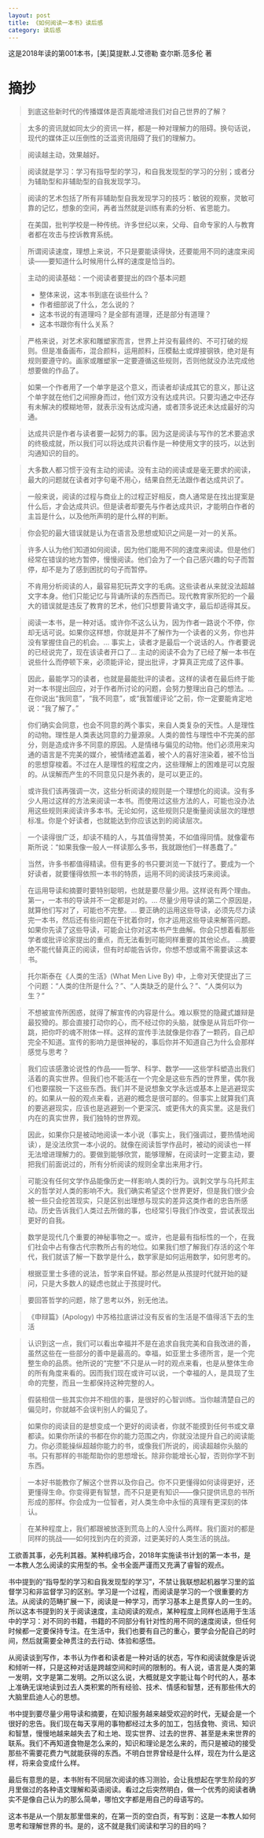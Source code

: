```yaml
---
layout: post
title: 《如何阅读一本书》读后感
category: 读后感
---
```

这是2018年读的第001本书，[美]莫提默.J.艾德勒 查尔斯.范多伦 著

# 摘抄
  

>到底这些新时代的传播媒体是否真能增进我们对自己世界的了解？

>太多的资讯就如同太少的资讯一样，都是一种对理解力的阻碍。换句话说，现代的媒体正以压倒性的泛滥资讯阻碍了我们的理解力。

>阅读越主动，效果越好。

>阅读就是学习：学习有指导型的学习，和自我发现型的学习的分别；或者分为辅助型和非辅助型的自我发现学习。

>阅读的艺术包括了所有非辅助型自我发现学习的技巧：敏锐的观察，灵敏可靠的记忆，想象的空间，再者当然就是训练有素的分析、省思能力。

>在美国，批判学校是一种传统。许多世纪以来，父母、自命专家的人与教育者都在攻击与控诉教育系统。

>所谓阅读速度，理想上来说，不只是要能读得快，还要能用不同的速度来阅读——要知道什么时候用什么样的速度是恰当的。

>主动的阅读基础：一个阅读者要提出的四个基本问题
>- 整体来说，这本书到底在谈些什么？
>- 作者细部说了什么，怎么说的？
>- 这本书说的有道理吗？是全部有道理，还是部分有道理？
>- 这本书跟你有什么关系？

>严格来说，对艺术家和雕塑家而言，世界上并没有最终的、不可打破的规则。但是准备画布，混合颜料，运用颜料，压模黏土或焊接钢铁，绝对是有规则要遵守的。画家或雕塑家一定要遵循这些规则，否则他就没办法完成他想要做的作品了。

>如果一个作者用了一个单字是这个意义，而读者却读成其它的意义，那让这个单字就在他们之间擦身而过，他们双方没有达成共识。只要沟通之中还存有未解决的模糊地带，就表示没有达成沟通，或者顶多说还未达成最好的沟通。

>达成共识是作者与读者要一起努力的事。因为这是阅读与写作的艺术要追求的终极成就，所以我们可以将达成共识看作是一种使用文字的技巧，以达到沟通知识的目的。

>大多数人都习惯于没有主动的阅读。没有主动的阅读或是毫无要求的阅读，最大的问题就在读者对字句毫不用心，结果自然无法跟作者达成共识了。

>一般来说，阅读的过程与商业上的过程正好相反，商人通常是在找出提案是什么后，才会达成共识。但是读者却要先与作者达成共识，才能明白作者的主旨是什么，以及他所声明的是什么样的判断。

>你会犯的最大错误就是认为在语言及思想或知识之间是一对一的关系。

>许多人认为他们知道如何阅读，因为他们能用不同的速度来阅读。但是他们经常在错误的地方暂停，慢慢阅读。他们会为了一个自己感兴趣的句子而暂停，却不是为了感到困扰的句子而暂停。

>不肯用分析阅读的人，最容易犯玩弄文字的毛病。这些读者从来就没法超越文字本身。他们只能记忆与背诵所读的东西而已。现代教育家所犯的一个最大的错误就是违反了教育的艺术，他们只想要背诵文字，最后却适得其反。

>阅读一本书，是一种对话。或许你不这么认为，因为作者一路说个不停，你却无话可说。如果你这样想，你就是并不了解作为一个读者的义务，你也并没有掌握住自己的机会。…
事实上，读者才是最后一个说话的人。作者要说的已经说完了，现在该读者开口了…
主动的阅读不会为了已经了解一本书在说些什么而停顿下来，必须能评论，提出批评，才算真正完成了这件事。

>因此，最能学习的读者，也就是最能批评的读者。这样的读者在最后终于能对一本书提出回应，对于作者所讨论的问题，会努力整理出自己的想法。…
在你说出“我同意”，“我不同意”，或“我暂缓评论”之前，你一定要能肯定地说：“我了解了。”

>你们确实会同意，也会不同意的两个事实，来自人类复杂的天性。人是理性的动物。理性是人类表达同意的力量源泉。人类的兽性与理性中不完美的部分，则是造成许多不同意的原因。人是情绪与偏见的动物。他们必须用来沟通的语言是不完美的媒介，被情绪遮盖着，被个人的喜好渲染着，被不恰当的思想穿梭着。不过在人是理性的程度之内，这些理解上的困难是可以克服的。从误解而产生的不同意见只是外表的，是可以更正的。

>或许我们该再强调一次，这些分析阅读的规则是一个理想化的阅读。没有多少人用过这样的方法来阅读一本书。而使用过这些方法的人，可能也没办法用这些规则来阅读许多本书。无论如何，这些规则只是衡量阅读层次的理想标准。你是个好读者，也就能达到你应该达到的阅读层次。

>一个读得很广泛，却读不精的人，与其值得赞美，不如值得同情。就像霍布斯所说：“如果我像一般人一样读那么多书，我就跟他们一样愚蠢了。”

>当然，许多书都值得精读。但有更多的书只要浏览一下就行了。要成为一个好读者，就要懂得依照一本书的特质，运用不同的阅读技巧来阅读。

>在运用导读和摘要时要特别聪明，也就是要尽量少用。这样说有两个理由。
第一，一本书的导读并不一定都是对的。…
尽量少用导读的第二个原因是，就算他们写对了，可能也不完整。…
要正确的运用这些导读，必须先尽力读完一本书，然后还有些问题在干扰着你时，你才运用这些导读来解答问题。如果你先读了这些导读，可能会让你对这本书产生曲解。你会只想着看那些学者或批评论家提出的重点，而无法看到可能同样重要的其他论点。
…摘要绝不能代替真正的阅读，但有时却能告诉你，你想不想或需不需要读这本书。

>托尔斯泰在《人类的生活》(What Men Live By) 中，上帝对天使提出了三个问题：“人类的住所是什么？”、“人类缺乏的是什么？”、“人类何以为生？”

>不想被宣传所困惑，就得了解宣传的内容是什么。难以察觉的隐藏式雄辩是最狡猾的。那会直接打动你的心，而不经过你的头脑，就像是从背后吓你一跳，把你吓的魂不附体一样。这样的宣传手法就像是你吞了一颗药，自己却完全不知道。宣传的影响力是很神秘的，事后你并不知道自己为什么会那样感觉与思考？

>我们应该感激论说性的作品——哲学、科学、数学——这些学科塑造出我们活着的真实世界。但我们也不能活在一个完全是这些东西的世界里，偶尔我们也要摆脱一下这些东西。我们并不是说想象文学永远或基本上是逃避现实的。如果从一般的观点来看，逃避的概念是很可鄙的。但事实上就算我们真的要逃避现实，应该也是逃避到一个更深沉、或更伟大的真实里。这是我们内在的真实世界，我们独特的世界观。

>因此，如果你只是被动地阅读一本小说（事实上，我们强调过，要热情地阅读），是没法欣赏一本小说的。就像在阅读哲学作品时，被动的阅读也一样无法增进理解力的。要做到能够欣赏，能够理解，在阅读时一定要主动，要把我们前面说过的，所有分析阅读的规则全拿出来用才行。

>可能没有任何文学作品能像历史一样影响人类的行为。讽刺文学与乌托邦主义的哲学对人类的影响不大。我们确实希望这个世界更好，但是我们很少会被一些只会挖苦现实，只是区别出理想与现实的差异这类作者的忠告所感动。历史告诉我们人类过去所做的事，也经常引导我们作改变，尝试表现出更好的自我。

>数学是现代几个重要的神秘事物之一。或许，也是最有指标性的一个，在我们社会中占有像古代宗教所占有的地位。如果我们想了解我们存活的这个年代，我们就该了解一下数学是什么，数学家是如何运用数学，如何思考的。

>根据亚里士多德的说法，哲学来自怀疑。那必然是从孩提时代就开始的疑问，只是大多数人的疑虑也就止于孩提时代。

>要回答哲学的问题，除了思考以外，别无他法。

>《申辩篇》(Apology) 中苏格拉底讲过没有反省的生活是不值得活下去的生活

>认识到这一点，我们可以看出幸福并不是在追求自我完美和自我改进的善，虽然这些在一些部分的善中是最高的。幸福，如亚里士多德所言，是一个完整生命的品质。他所说的“完整”不只是从一时的观点来看，也是从整体生命的所有角度来看的。因而我们现在或许可以说，一个幸福的人，是具现了生命的完整，而且一生都保持这种完整的人。

>假装相信一些其实你并不相信的事，是很好的心智训练。当你越清楚自己的偏见时，你就越不会误判别人的偏见了。

>如果你的阅读目的是想变成一个更好的阅读者，你就不能摸到任何书或文章都读。如果你所读的书都在你的能力范围之内，你就没法提升自己的阅读能力。你必须能操纵超越你能力的书，或像我们所说的，阅读超越你头脑的书。只有那样的书能帮助你的思想增长。除非你能增长心智，否则你学不到东西。

>一本好书能教你了解这个世界以及你自己。你不只更懂得如何读得更好，还更懂得生命。你变得更有智慧，而不只是更有知识——像只提供讯息的书所形成的那样。你会成为一位智者，对人类生命中永恒的真理有更深刻的体认。

>在某种程度上，我们都跟被放逐到荒岛上的人没什么两样。我们面对的都是同样的挑战——如何找到内在的资源，过更美好的人类生活的挑战。

工欲善其事，必先利其器。某种机缘巧合，2018年实施读书计划的第一本书，是一本教人怎么阅读的实用型的书。全书全面严谨而又充满了睿智的观点。

书中提到的“指导型的学习和自我发现型的学习”，不禁让我联想起机器学习里的监督学习和非监督学习的区别。学习是一个过程，而阅读是学习的一个很重要的方法。从阅读的范畴扩展一下，阅读是一种学习，而学习基本上是贯穿人的一生的。所以这本书提到的关于阅读速度，主动阅读的观点，某种程度上同样也适用于生活中的学习：对不同的书籍，书籍的不同部分有针对性的用不同的速度阅读，但任何时候都一定要保持专注。在生活中，我们也要有自己的重心，要学会分配自己的时间，然后就需要全神贯注的去行动、体验和感悟。

从阅读谈到写作，本书认为作者和读者是一种对话的状态，写作和阅读就像是诉说和倾听一样，只是这种对话是跨越空间和时间的限制的。有人说，语言是人类的第一发明，文字是第二发明。之所以这么说，大概就是文字能让每个时代的人，基本上准确无误地读到过去人类积累的所有经验、技术、情感和智慧，还有那些伟大的大脑里启迪人心的思想。

书中提到要尽量少用导读和摘要，在知识服务越来越受欢迎的时代，无疑会是一个很好的忠告。我们现在每天享用的事物都经过太多的加工，包括食物、资讯、知识和智慧，慢慢地越来越失去了和土地、现实世界、过去的世界、甚至是未来世界的联系。我们不再知道食物是怎么来的，知识和理论是怎么来的，而只是被动的接受那些不需要花费力气就能获得的东西。不明白世界曾经是什么样，现在为什么是这样，将来会变成什么样。

最后有意思的是，本书附有不同层次阅读的练习测验，会让我想起在学生阶段的岁月里做过的各种语文理解和英语阅读。看过之后突然明白，做一个优秀的阅读者确实不是像自己认为的那么简单，哪怕文字都是用自己的母语写的。

这本书是从一个朋友那里借来的，在第一页的空白页，有写到：这是一本教人如何思考和理解世界的书。是的，这不就是我们阅读和学习的目的吗？